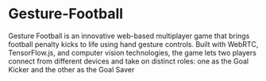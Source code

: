 # Gesture-Football
Gesture Football is an innovative web-based multiplayer game that brings football penalty kicks to life using hand gesture controls. Built with WebRTC, TensorFlow.js, and computer vision technologies, the game lets two players connect from different devices and take on distinct roles: one as the Goal Kicker and the other as the Goal Saver
